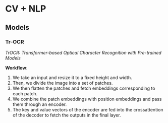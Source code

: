 # CV + NLP

## Models

### Tr-OCR
*TrOCR: Transformer-based Optical Character Recognition with Pre-trained Models*

**Workflow**:
1. We take an input and resize it to a fixed height and width.
2. Then, we divide the image into a set of patches.
3. We then flatten the patches and fetch embeddings corresponding to each patch.
4. We combine the patch embeddings with position embeddings and pass them through an encoder.
5. The key and value vectors of the encoder are fed into the crossattention of the decoder to fetch the outputs in the final layer.